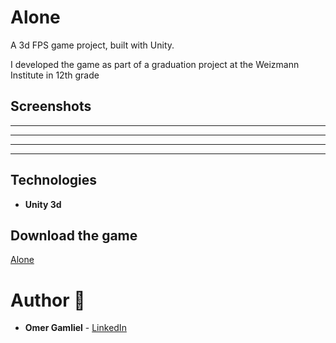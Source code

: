 # Alone

A 3d FPS game project, built with Unity.

I developed the game as part of a graduation project at the Weizmann Institute in 12th grade

## Screenshots

-------------------
-------------------
-------------------
-------------------

## Technologies

 - **Unity 3d**

## Download the game

[Alone](https://drive.google.com/drive/folders/0B-u6v7WwhosebEhKSU5MU201dU0?usp=sharing)

# Author 🙋

-   **Omer Gamliel** - [LinkedIn](https://www.linkedin.com/in/omer-gamliel-6a813a188/)

